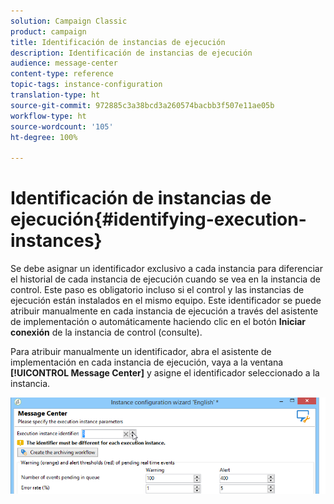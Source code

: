 ```yaml
---
solution: Campaign Classic
product: campaign
title: Identificación de instancias de ejecución
description: Identificación de instancias de ejecución
audience: message-center
content-type: reference
topic-tags: instance-configuration
translation-type: ht
source-git-commit: 972885c3a38bcd3a260574bacbb3f507e11ae05b
workflow-type: ht
source-wordcount: '105'
ht-degree: 100%

---
```



# Identificación de instancias de ejecución{#identifying-execution-instances}

Se debe asignar un identificador exclusivo a cada instancia para diferenciar el historial de cada instancia de ejecución cuando se vea en la instancia de control. Este paso es obligatorio incluso si el control y las instancias de ejecución están instalados en el mismo equipo. Este identificador se puede atribuir manualmente en cada instancia de ejecución a través del asistente de implementación o automáticamente haciendo clic en el botón **Iniciar conexión** de la instancia de control (consulte).[](../../message-center/using/creating-a-shared-connection.md#control-instance)

Para atribuir manualmente un identificador, abra el asistente de implementación en cada instancia de ejecución, vaya a la ventana **[!UICONTROL Message Center]** y asigne el identificador seleccionado a la instancia.

![](assets/messagecenter_id_execinstance_001.png)

